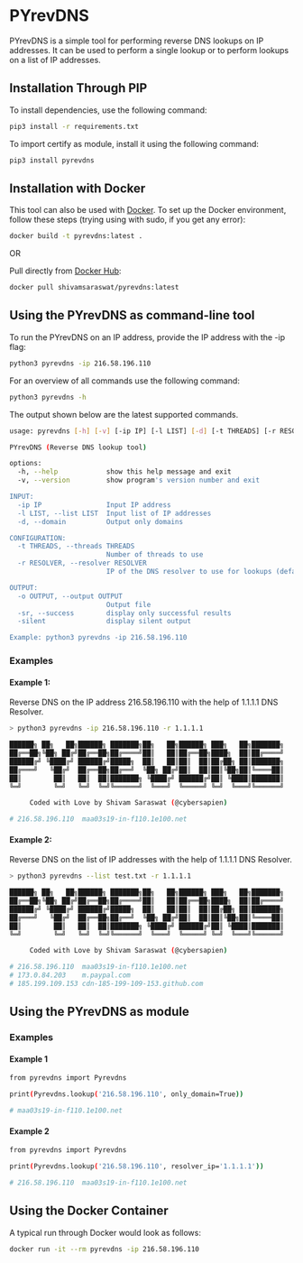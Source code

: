 # PYrevDNS

PYrevDNS is a simple tool for performing reverse DNS lookups on IP addresses. It can be used to perform a single lookup
or to perform lookups on a list of IP addresses.

## Installation Through PIP
To install dependencies, use the following command:

```bash
pip3 install -r requirements.txt
```

To import certify as module, install it using the following command:
```bash
pip3 install pyrevdns
```

## Installation with Docker
This tool can also be used with [Docker](https://www.docker.com/). To set up the Docker environment, follow these steps (trying using with sudo, if you get any error):

```bash
docker build -t pyrevdns:latest .
```

OR

Pull directly from [Docker Hub](https://hub.docker.com/r/shivamsaraswat/pyrevdns):

```bash
docker pull shivamsaraswat/pyrevdns:latest
```

## Using the PYrevDNS as command-line tool

To run the PYrevDNS on an IP address, provide the IP address with the -ip flag:

```bash
python3 pyrevdns -ip 216.58.196.110
```

For an overview of all commands use the following command:

```bash
python3 pyrevdns -h
```

The output shown below are the latest supported commands.

```bash
usage: pyrevdns [-h] [-v] [-ip IP] [-l LIST] [-d] [-t THREADS] [-r RESOLVER] [-o OUTPUT] [-sr] [-silent]

PYrevDNS (Reverse DNS lookup tool)

options:
  -h, --help            show this help message and exit
  -v, --version         show program's version number and exit

INPUT:
  -ip IP                Input IP address
  -l LIST, --list LIST  Input list of IP addresses
  -d, --domain          Output only domains

CONFIGURATION:
  -t THREADS, --threads THREADS
                        Number of threads to use
  -r RESOLVER, --resolver RESOLVER
                        IP of the DNS resolver to use for lookups (default: 8.8.8.8)

OUTPUT:
  -o OUTPUT, --output OUTPUT
                        Output file
  -sr, --success        display only successful results
  -silent               display silent output

Example: python3 pyrevdns -ip 216.58.196.110
```

### Examples

#### Example 1:
Reverse DNS on the IP address 216.58.196.110 with the help of 1.1.1.1 DNS Resolver.

```bash
> python3 pyrevdns -ip 216.58.196.110 -r 1.1.1.1

██████╗ ██╗   ██╗██████╗ ███████╗██╗   ██╗██████╗ ███╗   ██╗███████╗
██╔══██╗╚██╗ ██╔╝██╔══██╗██╔════╝██║   ██║██╔══██╗████╗  ██║██╔════╝
██████╔╝ ╚████╔╝ ██████╔╝█████╗  ██║   ██║██║  ██║██╔██╗ ██║███████╗
██╔═══╝   ╚██╔╝  ██╔══██╗██╔══╝  ╚██╗ ██╔╝██║  ██║██║╚██╗██║╚════██║
██║        ██║   ██║  ██║███████╗ ╚████╔╝ ██████╔╝██║ ╚████║███████║
╚═╝        ╚═╝   ╚═╝  ╚═╝╚══════╝  ╚═══╝  ╚═════╝ ╚═╝  ╚═══╝╚══════╝

     Coded with Love by Shivam Saraswat (@cybersapien)

# 216.58.196.110  maa03s19-in-f110.1e100.net
```

#### Example 2:
Reverse DNS on the list of IP addresses with the help of 1.1.1.1 DNS Resolver.

```bash
> python3 pyrevdns --list test.txt -r 1.1.1.1

██████╗ ██╗   ██╗██████╗ ███████╗██╗   ██╗██████╗ ███╗   ██╗███████╗
██╔══██╗╚██╗ ██╔╝██╔══██╗██╔════╝██║   ██║██╔══██╗████╗  ██║██╔════╝
██████╔╝ ╚████╔╝ ██████╔╝█████╗  ██║   ██║██║  ██║██╔██╗ ██║███████╗
██╔═══╝   ╚██╔╝  ██╔══██╗██╔══╝  ╚██╗ ██╔╝██║  ██║██║╚██╗██║╚════██║
██║        ██║   ██║  ██║███████╗ ╚████╔╝ ██████╔╝██║ ╚████║███████║
╚═╝        ╚═╝   ╚═╝  ╚═╝╚══════╝  ╚═══╝  ╚═════╝ ╚═╝  ╚═══╝╚══════╝

     Coded with Love by Shivam Saraswat (@cybersapien)

# 216.58.196.110  maa03s19-in-f110.1e100.net
# 173.0.84.203    m.paypal.com
# 185.199.109.153 cdn-185-199-109-153.github.com
```

## Using the PYrevDNS as module

### Examples

#### Example 1

```bash
from pyrevdns import Pyrevdns

print(Pyrevdns.lookup('216.58.196.110', only_domain=True))

# maa03s19-in-f110.1e100.net
```

#### Example 2

```bash
from pyrevdns import Pyrevdns

print(Pyrevdns.lookup('216.58.196.110', resolver_ip='1.1.1.1'))

# 216.58.196.110  maa03s19-in-f110.1e100.net
```

## Using the Docker Container

A typical run through Docker would look as follows:

```bash
docker run -it --rm pyrevdns -ip 216.58.196.110
```
